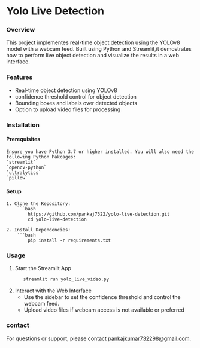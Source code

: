 # Yolo Live Detection
### Overview
This project implementes real-time object detection using the YOLOv8 model with a webcam feed. Built using Python and Streamlit,it demostrates how to perform live object detection and visualize the results in a web interface.

### Features
- Real-time object detection using YOLOv8
- confidence threshold control for object detection
- Bounding boxes and labels over detected objects
- Option to upload video files for processing
### Installation
#### Prerequisites
    Ensure you have Python 3.7 or higher installed. You will also need the following Python Pakcages:
    `streamlit`
    `opencv-python`
    `ultralytics`
    `pillow`
#### Setup
    1. Clone the Repository:
        ```bash
            https://github.com/pankaj7322/yolo-live-detection.git
            cd yolo-live-detection
            
    2. Install Dependencies:
        ```bash
            pip install -r requirements.txt
### Usage
1. Start the Streamlit App
     ```Bash 
        streamlit run yolo_live_video.py
2. Interact with the Web Interface
    - Use the sidebar to set the confidence threshold and control the webcam feed.
    - Upload video files if webcam access is not available or preferred
### contact
For questions or support, please contact [pankajkumar732298@gmail.com](mailto:pankajkumar732298@gmail.com).